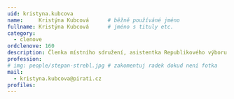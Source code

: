 ```yaml
---
uid: kristyna.kubcova
name:     Kristýna Kubcová  	# běžně používáné jméno
fullname: Kristýna Kubcová  	# jméno s tituly etc.
category:
  - clenove
ordclenove: 160
description: Členka místního sdružení, asistentka Republikového výboru # zobrazuje se v lide
profession: 
# img: people/stepan-strebl.jpg # zakomentuj radek dokud není fotka
mail:
  - kristyna.kubcova@pirati.cz
profiles:
---
```

